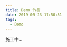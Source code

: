```yaml
---
title: Demo 作品
date: 2019-06-23 17:50:51
tags:
  - Demo
---
```

施工中...

<!-- ## Bootstrap

## JavaScript
## Vue
## React
## API 練習
- <a href="https://wuzhe0912.github.io/openweather-api-demo/" target="_blank">OpenWeather - API</a> -->